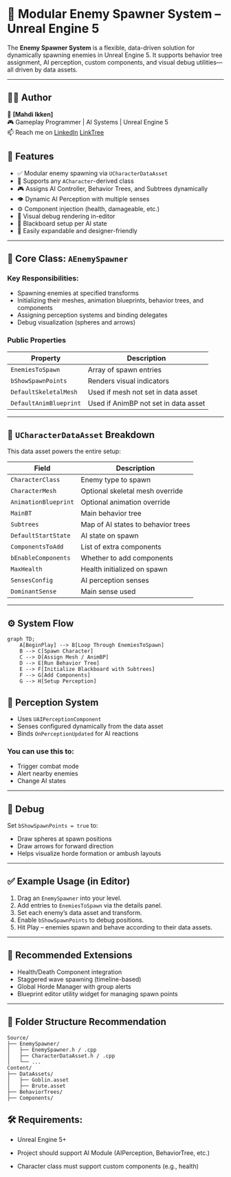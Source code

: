 # 🧠 Modular Enemy Spawner System – Unreal Engine 5

The **Enemy Spawner System** is a flexible, data-driven solution for dynamically spawning enemies in Unreal Engine 5. It supports behavior tree assignment, AI perception, custom components, and visual debug utilities—all driven by data assets.

---

## 🧑‍💻 Author

👤 **[Mahdi Ikken]**  
🎮 Gameplay Programmer | AI Systems | Unreal Engine 5  
📫 Reach me on [LinkedIn](https://www.linkedin.com/in/ikken-mahdi/) [LinkTree](https://linktr.ee/Ikken_) 

## 🚀 Features

- ✅ Modular enemy spawning via `UCharacterDataAsset`
- 🧩 Supports any `ACharacter`-derived class
- 🎮 Assigns AI Controller, Behavior Trees, and Subtrees dynamically
- 👁️ Dynamic AI Perception with multiple senses
- ⚙️ Component injection (health, damageable, etc.)
- 🔧 Visual debug rendering in-editor
- 🧠 Blackboard setup per AI state
- 🔁 Easily expandable and designer-friendly

---

## 🧱 Core Class: `AEnemySpawner`

### Key Responsibilities:
- Spawning enemies at specified transforms
- Initializing their meshes, animation blueprints, behavior trees, and components
- Assigning perception systems and binding delegates
- Debug visualization (spheres and arrows)

### Public Properties

| Property              | Description                              |
|-----------------------|------------------------------------------|
| `EnemiesToSpawn`      | Array of spawn entries                   |
| `bShowSpawnPoints`    | Renders visual indicators                |
| `DefaultSkeletalMesh` | Used if mesh not set in data asset       |
| `DefaultAnimBlueprint`| Used if AnimBP not set in data asset     |

---

## 🧠 `UCharacterDataAsset` Breakdown

This data asset powers the entire setup:

| Field                 | Description                                  |
|-----------------------|----------------------------------------------|
| `CharacterClass`      | Enemy type to spawn                          |
| `CharacterMesh`       | Optional skeletal mesh override              |
| `AnimationBlueprint`  | Optional animation override                  |
| `MainBT`              | Main behavior tree                           |
| `Subtrees`            | Map of AI states to behavior trees           |
| `DefaultStartState`   | AI state on spawn                            |
| `ComponentsToAdd`     | List of extra components                     |
| `bEnableComponents`   | Whether to add components                    |
| `MaxHealth`           | Health initialized on spawn                 |
| `SensesConfig`        | AI perception senses                         |
| `DominantSense`       | Main sense used                              |

---

## ⚙️ System Flow

```plaintext
graph TD;
    A[BeginPlay] --> B[Loop Through EnemiesToSpawn]
    B --> C[Spawn Character]
    C --> D[Assign Mesh / AnimBP]
    D --> E[Run Behavior Tree]
    E --> F[Initialize Blackboard with Subtrees]
    F --> G[Add Components]
    G --> H[Setup Perception]
```
## 🔬 Perception System

- Uses `UAIPerceptionComponent`
- Senses configured dynamically from the data asset
- Binds `OnPerceptionUpdated` for AI reactions

### You can use this to:
- Trigger combat mode
- Alert nearby enemies
- Change AI states

---

## 🎨 Debug

Set `bShowSpawnPoints = true` to:
- Draw spheres at spawn positions
- Draw arrows for forward direction
- Helps visualize horde formation or ambush layouts

---

## ✅ Example Usage (in Editor)

1. Drag an `EnemySpawner` into your level.
2. Add entries to `EnemiesToSpawn` via the details panel.
3. Set each enemy’s data asset and transform.
4. Enable `bShowSpawnPoints` to debug positions.
5. Hit Play – enemies spawn and behave according to their data assets.

---

## 📌 Recommended Extensions

- Health/Death Component integration
- Staggered wave spawning (timeline-based)
- Global Horde Manager with group alerts
- Blueprint editor utility widget for managing spawn points

---

## 📁 Folder Structure Recommendation
```plaintext
Source/
├── EnemySpawner/
│   ├── EnemySpawner.h / .cpp
│   ├── CharacterDataAsset.h / .cpp
│   └── ...
Content/
├── DataAssets/
│   ├── Goblin.asset
│   ├── Brute.asset
├── BehaviorTrees/
├── Components/
```
## 🛠️ Requirements:

* Unreal Engine 5+

* Project should support AI Module (AIPerception, BehaviorTree, etc.)

* Character class must support custom components (e.g., health)
